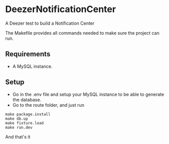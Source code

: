 # DeezerNotificationCenter
A Deezer test to build a Notification Center

The Makefile provides all commands needed to make sure the project can run.

## Requirements

- A MySQL instance.

## Setup

- Go in the .env file and setup your MySQL instance to be able to generate the database.
- Go to the route folder, and just run 
```
make package.install
make db.up
make fixture.load
make run.dev
```

And that's it
